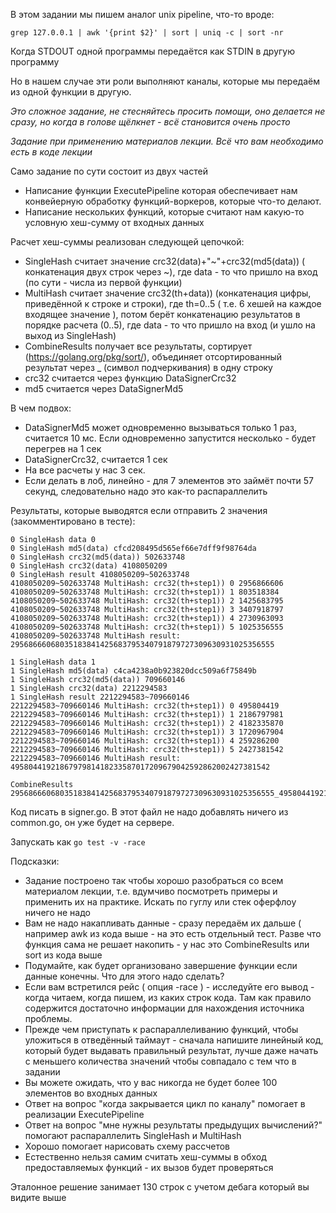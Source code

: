В этом задании мы пишем аналог unix pipeline, что-то вроде:
```
grep 127.0.0.1 | awk '{print $2}' | sort | uniq -c | sort -nr
```

Когда STDOUT одной программы передаётся как STDIN в другую программу

Но в нашем случае эти роли выполняют каналы, которые мы передаём из одной функции в другую.

*Это сложное задание, не стесняйтесь просить помощи, оно делается не сразу, но когда в голове щёлкнет -  всё становится очень просто*

*Задание при применению материалов лекции. Всё что вам необходимо есть в коде лекции*

Само задание по сути состоит из двух частей
* Написание функции ExecutePipeline которая обеспечивает нам конвейерную обработку функций-воркеров, которые что-то делают.
* Написание нескольких функций, которые считают нам какую-то условную хеш-сумму от входных данных

Расчет хеш-суммы реализован следующей цепочкой:
* SingleHash считает значение crc32(data)+"~"+crc32(md5(data)) ( конкатенация двух строк через ~), где data - то что пришло на вход (по сути - числа из первой функции)
* MultiHash считает значение crc32(th+data)) (конкатенация цифры, приведённой к строке и строки), где th=0..5 ( т.е. 6 хешей на каждое входящее значение ), потом берёт конкатенацию результатов в порядке расчета (0..5), где data - то что пришло на вход (и ушло на выход из SingleHash)
* CombineResults получает все результаты, сортирует (https://golang.org/pkg/sort/), объединяет отсортированный результат через _ (символ подчеркивания) в одну строку
* crc32 считается через функцию DataSignerCrc32
* md5 считается через DataSignerMd5

В чем подвох:
* DataSignerMd5 может одновременно вызываться только 1 раз, считается 10 мс. Если одновременно запустится несколько - будет перегрев на 1 сек
* DataSignerCrc32, считается 1 сек
* На все расчеты у нас 3 сек.
* Если делать в лоб, линейно - для 7 элементов это займёт почти 57 секунд, следовательно надо это как-то распараллелить

Результаты, которые выводятся если отправить 2 значения (закомментировано в тесте):

```
0 SingleHash data 0
0 SingleHash md5(data) cfcd208495d565ef66e7dff9f98764da
0 SingleHash crc32(md5(data)) 502633748
0 SingleHash crc32(data) 4108050209
0 SingleHash result 4108050209~502633748
4108050209~502633748 MultiHash: crc32(th+step1)) 0 2956866606
4108050209~502633748 MultiHash: crc32(th+step1)) 1 803518384
4108050209~502633748 MultiHash: crc32(th+step1)) 2 1425683795
4108050209~502633748 MultiHash: crc32(th+step1)) 3 3407918797
4108050209~502633748 MultiHash: crc32(th+step1)) 4 2730963093
4108050209~502633748 MultiHash: crc32(th+step1)) 5 1025356555
4108050209~502633748 MultiHash result: 29568666068035183841425683795340791879727309630931025356555

1 SingleHash data 1
1 SingleHash md5(data) c4ca4238a0b923820dcc509a6f75849b
1 SingleHash crc32(md5(data)) 709660146
1 SingleHash crc32(data) 2212294583
1 SingleHash result 2212294583~709660146
2212294583~709660146 MultiHash: crc32(th+step1)) 0 495804419
2212294583~709660146 MultiHash: crc32(th+step1)) 1 2186797981
2212294583~709660146 MultiHash: crc32(th+step1)) 2 4182335870
2212294583~709660146 MultiHash: crc32(th+step1)) 3 1720967904
2212294583~709660146 MultiHash: crc32(th+step1)) 4 259286200
2212294583~709660146 MultiHash: crc32(th+step1)) 5 2427381542
2212294583~709660146 MultiHash result: 4958044192186797981418233587017209679042592862002427381542

CombineResults 29568666068035183841425683795340791879727309630931025356555_4958044192186797981418233587017209679042592862002427381542
```

Код писать в signer.go. В этот файл не надо добавлять ничего из common.go, он уже будет на сервере.

Запускать как `go test -v -race`

Подсказки:

* Задание построено так чтобы хорошо разобраться со всем материалом лекции, т.е. вдумчиво посмотреть примеры и применить их на практике. Искать по гуглу или стек оферфлоу ничего не надо
* Вам не надо накапливать данные - сразу передаём их дальше ( например awk из кода выше - на это есть отдельный тест. Разве что функция сама не решает накопить - у нас это CombineResults или sort из кода выше
* Подумайте, как будет организовано завершение функции если данные конечны. Что для этого надо сделать?
* Если вам встретился рейс ( опция -race ) - исследуйте его вывод - когда читаем, когда пишем, из каких строк кода. Там как правило содержится достаточно информации для нахождения источника проблемы.
* Прежде чем приступать к распараллеливанию функций, чтобы уложиться в отведённый таймаут - сначала напишите линейный код, который будет выдавать правильный результат, лучше даже начать с меньшего количества значений чтобы совпадало с тем что в задании
* Вы можете ожидать, что у вас никогда не будет более 100 элементов во входных данных
* Ответ на вопрос "когда закрывается цикл по каналу" помогает в реализации ExecutePipeline
* Ответ на вопрос "мне нужны результаты предыдущих вычислений?" помогают распараллелить SingleHash и MultiHash
* Хорошо помогает нарисовать схему рассчетов
* Естественно нельзя самим считать хеш-суммы в обход предоставляемых функций - их вызов будет проверяться

Эталонное решение занимает 130 строк с учетом дебага который вы видите выше